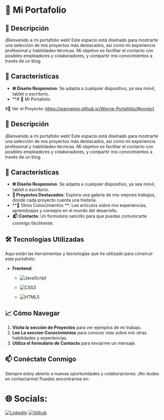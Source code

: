 # 🌟 Mi Portafolio



## 🎉 Descripción

¡Bienvenido a mi portafolio web! Este espacio está diseñado para mostrarte una selección de mis proyectos más destacados, así como mi experiencia profesional y habilidades técnicas. Mi objetivo es facilitar el contacto con posibles empleadores y colaboradores, y compartir mis conocimientos a través de un blog.

## 🚀 Características

- **🌐 Diseño Responsivo**: Se adapta a cualquier dispositivo, ya sea móvil, tablet o escritorio.
- **# 🌟 Mi Portafolio


#🔎 Ver el Proyecto:
   https://waynejoly.github.io/Wayne-Portafolio/#project


## 🎉 Descripción

¡Bienvenido a mi portafolio web! Este espacio está diseñado para mostrarte una selección de mis proyectos más destacados, así como mi experiencia profesional y habilidades técnicas. Mi objetivo es facilitar el contacto con posibles empleadores y colaboradores, y compartir mis conocimientos a través de un blog.

## 🚀 Características

- **🌐 Diseño Responsivo**: Se adapta a cualquier dispositivo, ya sea móvil, tablet o escritorio.
- **💼 Proyectos Destacados**: Explora una galería de mis mejores trabajos, donde cada proyecto cuenta una historia.
- **📝 Otros Conocimientos **: Lee artículos sobre mis experiencias, aprendizajes y consejos en el mundo del desarrollo.
- **📬 Contacto**: Un formulario sencillo para que puedas comunicarte conmigo fácilmente.

## 🛠️ Tecnologías Utilizadas

Aquí están las herramientas y tecnologías que he utilizado para construir este portafolio:

- **Frontend**: 
  - ![JavaScript](https://img.shields.io/badge/javascript-%23323330.svg?style=for-the-badge&logo=javascript&logoColor=%23F7DF1E)
  
  - ![CSS3](https://img.shields.io/badge/css3-%231572B6.svg?style=for-the-badge&logo=css3&logoColor=white)
  
  - ![HTML5](https://img.shields.io/badge/html5-%23E34F26.svg?style=for-the-badge&logo=html5&logoColor=white)

## 📈 Cómo Navegar

1. **Visita la sección de Proyectos** para ver ejemplos de mi trabajo.
2. **Lee La seccion  Conocimientos** para conocer más sobre mis otras habilidades  y experiencias.
3. **Utiliza el formulario de Contacto** para enviarme un mensaje.

## 📫 Conéctate Conmigo

Siempre estoy abierto a nuevas oportunidades y colaboraciones. ¡No dudes en contactarme! Puedes encontrarme en:

# 🌐 Socials:
[![LinkedIn](https://img.shields.io/badge/LinkedIn-%230077B5.svg?logo=linkedin&logoColor=white)](https://www.linkedin.com/in/gerald-r-a-wayne-joly) 
[![Github](https://img.shields.io/badge/GitHub-%230077B5.svg?logo=gitHub&logoColor=black)](https://github.com/WayneJOLY)

